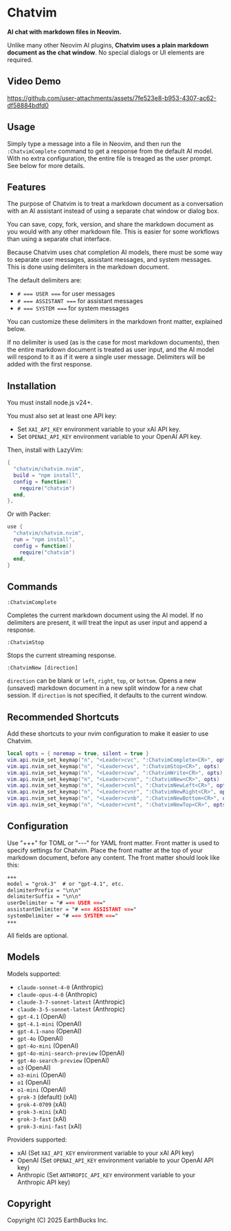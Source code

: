 # Chatvim

**AI chat with markdown files in Neovim.**

Unlike many other Neovim AI plugins, **Chatvim uses a plain markdown document as
the chat window**. No special dialogs or UI elements are required.

## Video Demo

https://github.com/user-attachments/assets/7fe523e8-b953-4307-ac62-df58884bdfd0

## Usage

Simply type a message into a file in Neovim, and then run the `:ChatvimComplete`
command to get a response from the default AI model. With no extra
configuration, the entire file is treaged as the user prompt. See below for more
details.

## Features

The purpose of Chatvim is to treat a markdown document as a conversation with an
AI assistant instead of using a separate chat window or dialog box.

You can save, copy, fork, version, and share the markdown document as you would
with any other markdown file. This is easier for some workflows than using a
separate chat interface.

Because Chatvim uses chat completion AI models, there must be some way to
separate user messages, assistant messages, and system messages. This is done
using delimiters in the markdown document.

The default delimiters are:

- `# === USER ===` for user messages
- `# === ASSISTANT ===` for assistant messages
- `# === SYSTEM ===` for system messages

You can customize these delimiters in the markdown front matter, explained
below.

If no delimiter is used (as is the case for most markdown documents), then the
entire markdown document is treated as user input, and the AI model will respond
to it as if it were a single user message. Delimiters will be added with the
first response.

## Installation

You must install node.js v24+.

You must also set at least one API key:

- Set `XAI_API_KEY` environment variable to your xAI API key.
- Set `OPENAI_API_KEY` environment variable to your OpenAI API key.

Then, install with LazyVim:

```lua
{
  "chatvim/chatvim.nvim",
  build = "npm install",
  config = function()
    require("chatvim")
  end,
},
```

Or with Packer:

```lua
use {
  "chatvim/chatvim.nvim",
  run = "npm install",
  config = function()
    require("chatvim")
  end,
}
```

## Commands

```vim
:ChatvimComplete
```

Completes the current markdown document using the AI model. If no delimiters are
present, it will treat the input as user input and append a response.

```vim
:ChatvimStop
```

Stops the current streaming response.

```vim
:ChatvimNew [direction]
```

`direction` can be blank or `left`, `right`, `top`, or `bottom`. Opens a new
(unsaved) markdown document in a new split window for a new chat session. If
`direction` is not specified, it defaults to the current window.

## Recommended Shortcuts

Add these shortcuts to your nvim configuration to make it easier to use Chatvim.

```lua
local opts = { noremap = true, silent = true }
vim.api.nvim_set_keymap("n", "<Leader>cvc", ":ChatvimComplete<CR>", opts)
vim.api.nvim_set_keymap("n", "<Leader>cvs", ":ChatvimStop<CR>", opts)
vim.api.nvim_set_keymap("n", "<Leader>cvw", ":ChatvimWrite<CR>", opts)
vim.api.nvim_set_keymap("n", "<Leader>cvnn", ":ChatvimNew<CR>", opts)
vim.api.nvim_set_keymap("n", "<Leader>cvnl", ":ChatvimNewLeft<CR>", opts)
vim.api.nvim_set_keymap("n", "<Leader>cvnr", ":ChatvimNewRight<CR>", opts)
vim.api.nvim_set_keymap("n", "<Leader>cvnb", ":ChatvimNewBottom<CR>", opts)
vim.api.nvim_set_keymap("n", "<Leader>cvnt", ":ChatvimNewTop<CR>", opts)
```

## Configuration

Use "+++" for TOML or "---" for YAML front matter. Front matter is used to
specify settings for Chatvim. Place the front matter at the top of your markdown
document, before any content. The front matter should look like this:

```markdown
+++
model = "grok-3"  # or "gpt-4.1", etc.
delimiterPrefix = "\n\n"
delimiterSuffix = "\n\n"
userDelimiter = "# === USER ==="
assistantDelimiter = "# === ASSISTANT ==="
systemDelimiter = "# === SYSTEM ==="
+++
```

All fields are optional.

## Models

Models supported:

- `claude-sonnet-4-0` (Anthropic)
- `claude-opus-4-0` (Anthropic)
- `claude-3-7-sonnet-latest` (Anthropic)
- `claude-3-5-sonnet-latest` (Anthropic)
- `gpt-4.1` (OpenAI)
- `gpt-4.1-mini` (OpenAI)
- `gpt-4.1-nano` (OpenAI)
- `gpt-4o` (OpenAI)
- `gpt-4o-mini` (OpenAI)
- `gpt-4o-mini-search-preview` (OpenAI)
- `gpt-4o-search-preview` (OpenAI)
- `o3` (OpenAI)
- `o3-mini` (OpenAI)
- `o1` (OpenAI)
- `o1-mini` (OpenAI)
- `grok-3` (default) (xAI)
- `grok-4-0709` (xAI)
- `grok-3-mini` (xAI)
- `grok-3-fast` (xAI)
- `grok-3-mini-fast` (xAI)

Providers supported:

- xAI (Set `XAI_API_KEY` environment variable to your xAI API key)
- OpenAI (Set `OPENAI_API_KEY` environment variable to your OpenAI API key)
- Anthropic (Set `ANTHROPIC_API_KEY` environment variable to your Anthropic API
  key)

## Copyright

Copyright (C) 2025 EarthBucks Inc.
